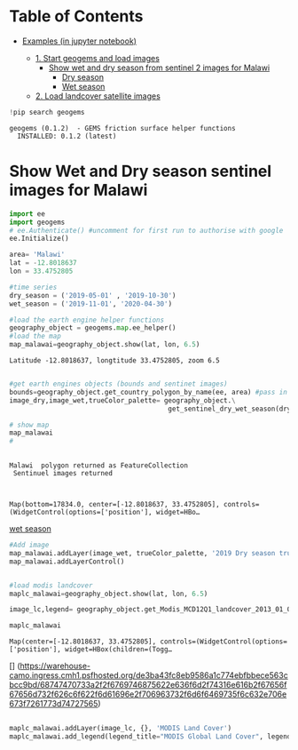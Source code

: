 
# Table of Contents
* [Examples (in jupyter notebook)](#Examples-%28run-in-jupyter-notebook%29)

	* [1. Start geogems and load images](#first-bullet)
        * [Show wet and dry season from sentinel 2 images for Malawi](#firstb-bullet)
            * [Dry season](#Dry-season)
            * [Wet season](#Wet--season)
	* [2. Load landcover satellite images](#second-bullet)



```python
!pip search geogems
```

    geogems (0.1.2)  - GEMS friction surface helper functions
      INSTALLED: 0.1.2 (latest)


# Show Wet and Dry season sentinel images for Malawi


```python
import ee
import geogems  
# ee.Authenticate() #uncomment for first run to authorise with google 
ee.Initialize()

area= 'Malawi'
lat = -12.8018637
lon = 33.4752805

#time series 
dry_season = ('2019-05-01' , '2019-10-30') 
wet_season = ('2019-11-01', '2020-04-30')

#load the earth engine helper functions
geography_object = geogems.map.ee_helper()
#load the map 
map_malawai=geography_object.show(lat, lon, 6.5)

```

    Latitude -12.8018637, longtitude 33.4752805, zoom 6.5



```python

#get earth engines objects (bounds and sentinet images)
bounds=geography_object.get_country_polygon_by_name(ee, area) #pass in country name
image_dry,image_wet,trueColor_palette= geography_object.\
                                        get_sentinel_dry_wet_season(dry_season,wet_season ,ee,bounds)

# show map 
map_malawai
# 
 
```

    Malawi  polygon returned as FeatureCollection
     Sentinuel images returned



    Map(bottom=17834.0, center=[-12.8018637, 33.4752805], controls=(WidgetControl(options=['position'], widget=HBo…

[wet season](https://warehouse-camo.ingress.cmh1.psfhosted.org/afe8c02839ece956d3fe507fb45017b8d865841e/68747470733a2f2f6769746875622e636f6d2f74316e616b2f67656f67656d732f626c6f622f6d61696e2f706963732f73656e74696e656c5f7765745f736561736f6e2e706e673f7261773d74727565)

```python
#Add image
map_malawai.addLayer(image_wet, trueColor_palette, '2019 Dry season true color');
map_malawai.addLayerControl()  
```


```python

#load modis landcover
maplc_malawai=geography_object.show(lat, lon, 6.5)

image_lc,legend= geography_object.get_Modis_MCD12Q1_landcover_2013_01_01(ee,bounds)


```

```python
maplc_malawai
```

    Map(center=[-12.8018637, 33.4752805], controls=(WidgetControl(options=['position'], widget=HBox(children=(Togg…


[]
(https://warehouse-camo.ingress.cmh1.psfhosted.org/de3ba43fc8eb9586a1c774ebfbbece563cbcc9bd/68747470733a2f2f6769746875622e636f6d2f74316e616b2f67656f67656d732f626c6f622f6d61696e2f706963732f6d6f6469735f6c632e706e673f7261773d74727565)

```python
 
maplc_malawai.addLayer(image_lc, {}, 'MODIS Land Cover')
maplc_malawai.add_legend(legend_title="MODIS Global Land Cover", legend_dict=legend)
 
```
